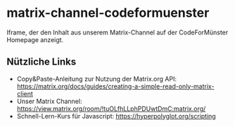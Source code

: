 # matrix-channel-codeformuenster
Iframe, der den Inhalt aus unserem Matrix-Channel auf der CodeForMünster Homepage anzeigt.

## Nützliche Links

* Copy&Paste-Anleitung zur Nutzung der Matrix.org API: https://matrix.org/docs/guides/creating-a-simple-read-only-matrix-client
* Unser Matrix Channel: https://view.matrix.org/room/!tuOLfhLLphPDUwtDmC:matrix.org/
* Schnell-Lern-Kurs für Javascript: https://hyperpolyglot.org/scripting